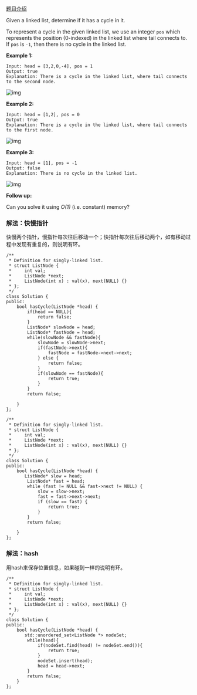 [题目介绍](https://leetcode.com/problems/linked-list-cycle/)

Given a linked list, determine if it has a cycle in it.

To represent a cycle in the given linked list, we use an integer `pos` which represents the position (0-indexed) in the linked list where tail connects to. If `pos` is `-1`, then there is no cycle in the linked list.

 

**Example 1:**

```
Input: head = [3,2,0,-4], pos = 1
Output: true
Explanation: There is a cycle in the linked list, where tail connects to the second node.
```

![img](https://assets.leetcode.com/uploads/2018/12/07/circularlinkedlist.png)

**Example 2:**

```
Input: head = [1,2], pos = 0
Output: true
Explanation: There is a cycle in the linked list, where tail connects to the first node.
```

![img](https://assets.leetcode.com/uploads/2018/12/07/circularlinkedlist_test2.png)

**Example 3:**

```
Input: head = [1], pos = -1
Output: false
Explanation: There is no cycle in the linked list.
```

![img](https://assets.leetcode.com/uploads/2018/12/07/circularlinkedlist_test3.png)

 

**Follow up:**

Can you solve it using *O(1)* (i.e. constant) memory?





### 解法：快慢指针

快慢两个指针，慢指针每次往后移动一个；快指针每次往后移动两个，如有移动过程中发现有重复的，则说明有环。

```
/**
 * Definition for singly-linked list.
 * struct ListNode {
 *     int val;
 *     ListNode *next;
 *     ListNode(int x) : val(x), next(NULL) {}
 * };
 */
class Solution {
public:
    bool hasCycle(ListNode *head) {  
        if(head == NULL){
            return false;
        }
        ListNode* slowNode = head;
        ListNode* fastNode = head;
        while(slowNode && fastNode){
            slowNode = slowNode->next;
            if(fastNode->next){
                fastNode = fastNode->next->next;
            } else {
                return false;
            }
            if(slowNode == fastNode){
                return true;
            }
        }
        return false;
        
    }
};
```

```
/**
 * Definition for singly-linked list.
 * struct ListNode {
 *     int val;
 *     ListNode *next;
 *     ListNode(int x) : val(x), next(NULL) {}
 * };
 */
class Solution {
public:
    bool hasCycle(ListNode *head) {  
       ListNode* slow = head;
        ListNode* fast = head;
        while (fast != NULL && fast->next != NULL) {
            slow = slow->next;
            fast = fast->next->next;
            if (slow == fast) {
                return true;
            }
        }
        return false;
        
    }
};
```





### 解法：hash

用hash来保存位置信息，如果碰到一样的说明有环。

```
/**
 * Definition for singly-linked list.
 * struct ListNode {
 *     int val;
 *     ListNode *next;
 *     ListNode(int x) : val(x), next(NULL) {}
 * };
 */
class Solution {
public:
    bool hasCycle(ListNode *head) {
       std::unordered_set<ListNode *> nodeSet;
        while(head){
            if(nodeSet.find(head) != nodeSet.end()){
                return true;
            } 
            nodeSet.insert(head);
            head = head->next;
        }
        return false;
    }
};
```



